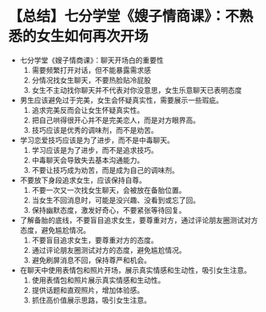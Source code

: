 # 【总结】七分学堂《嫂子情商课》：不熟悉的女生如何再次开场

-   七分学堂《嫂子情商课》：聊天开场白的重要性
    1.  需要频繁打开对话，但不能暴露需求感
    2.  分情况找女生聊天，不要热脸贴冷屁股
    3.  女生不主动找你聊天并不代表对你没意思，女生乐意聊天已表明态度
-   男生应该避免过于完美，女生会怀疑真实性，需要展示一些瑕疵。
    1.  追求完美反而会让女生怀疑真实性。
    2.  把自己哄得很开心并不是完美恋人，而是对方眼界高。
    3.  技巧应该是优秀的调味剂，而不是劝苦。
-   学习恋爱技巧应该是为了进步，而不是中毒聊天。
    1.  学习应该是为了进步，而不是追求技巧。
    2.  中毒聊天会导致失去基本沟通能力。
    3.  不要让技巧成为劝苦，而是成为自己的调味剂。
-   不要放下身段追求女生，应该保持自尊。
    1.  不要一次又一次找女生聊天，会被放在备胎位置。
    2.  当女生不回消息时，可能是没兴趣、没看到或忘了回。
    3.  保持幽默态度，激发好奇心，不要紧张等待回复。
-   了解备胎的底线，不要盲目追求女生，要尊重对方，通过评论朋友圈测试对方态度，避免尴尬情况。
    1.  不要盲目追求女生，要尊重对方的态度。
    2.  通过评论朋友圈测试对方的态度，避免尴尬情况。
    3.  避免刷屏消息不回，保持尊严和机会。
-   在聊天中使用表情包和照片开场，展示真实情感和生动性，吸引女生注意。
    1.  使用表情包和照片展示真实情感和生动性。
    2.  提供话题和直观照片，增加体验感。
    3.  抓住高价值展示思路，吸引女生注意。